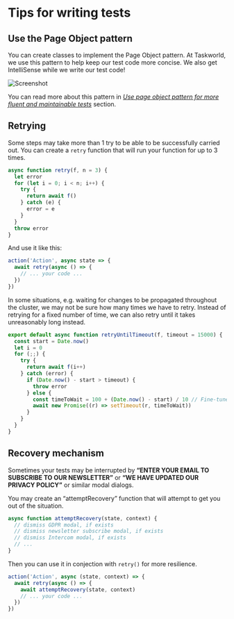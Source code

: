# Tips for writing tests

## Use the Page Object pattern

You can create classes to implement the Page Object pattern. At Taskworld, we
use this pattern to help keep our test code more concise. We also get
IntelliSense while we write our test code!

![Screenshot](./page-object-intellisense.png)

You can read more about this pattern in
[_Use page object pattern for more fluent and maintainable tests_](./writing-tests.md#use-page-object-pattern-for-more-fluent-and-maintainable-tests)
section.

## Retrying

Some steps may take more than 1 try to be able to be successfully carried out.
You can create a `retry` function that will run your function for up to 3 times.

```js
async function retry(f, n = 3) {
  let error
  for (let i = 0; i < n; i++) {
    try {
      return await f()
    } catch (e) {
      error = e
    }
  }
  throw error
}
```

And use it like this:

```js
action('Action', async state => {
  await retry(async () => {
    // ... your code ...
  })
})
```

In some situations, e.g. waiting for changes to be propagated throughout the cluster,
we may not be sure how many times we have to retry.
Instead of retrying for a fixed number of time,
we can also retry until it takes unreasonably long instead.

```js
export default async function retryUntilTimeout(f, timeout = 15000) {
  const start = Date.now()
  let i = 0
  for (;;) {
    try {
      return await f(i++)
    } catch (error) {
      if (Date.now() - start > timeout) {
        throw error
      } else {
        const timeToWait = 100 + (Date.now() - start) / 10 // Fine-tune this
        await new Promise((r) => setTimeout(r, timeToWait))
      }
    }
  }
}
```

## Recovery mechanism

Sometimes your tests may be interrupted by **“ENTER YOUR EMAIL TO SUBSCRIBE TO
OUR NEWSLETTER”** or **“WE HAVE UPDATED OUR PRIVACY POLICY”** or similar modal
dialogs.

You may create an “attemptRecovery” function that will attempt to get you out of
the situation.

```js
async function attemptRecovery(state, context) {
  // dismiss GDPR modal, if exists
  // dismiss newsletter subscribe modal, if exists
  // dismiss Intercom modal, if exists
  // ...
}
```

Then you can use it in conjection with `retry()` for more resilience.

```js
action('Action', async (state, context) => {
  await retry(async () => {
    await attemptRecovery(state, context)
    // ... your code ...
  })
})
```
